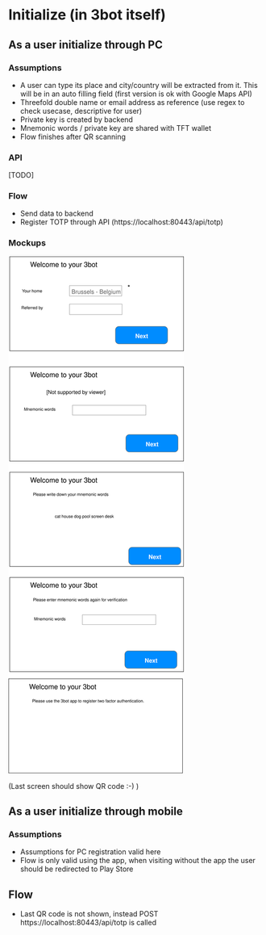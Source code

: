 # Initialize (in 3bot itself)


## As a user initialize through PC

### Assumptions
* A user can type its place and city/country will be extracted from it. This will be in an auto filling field (first version is ok with Google Maps API)
* Threefold double name or email address as reference (use regex to check usecase, descriptive for user)
* Private key is created by backend
* Mnemonic words / private key are shared with TFT wallet
* Flow finishes after QR scanning

### API
[TODO]


### Flow
* Send data to backend
* Register TOTP through API (https://localhost:80443/api/totp)
### Mockups

![Initialize mockups](./images/initialize.svg)

(Last screen should show QR code :-) )


## As a user initialize through mobile

### Assumptions
* Assumptions for PC registration valid here
* Flow is only valid using the app, when visiting without the app the user should be redirected to Play Store

## Flow
* Last QR code is not shown, instead  POST https://localhost:80443/api/totp  is called